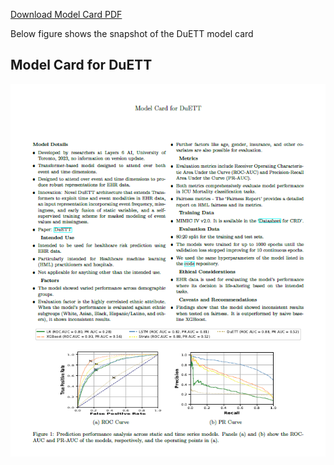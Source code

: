 
 [Download Model Card PDF](https://raw.githubusercontent.com/anand-adroid/Model-Card/main/Model_card.pdf)

 Below figure shows the snapshot of the DuETT model card

 ## Model Card for DuETT

![Model Card](https://raw.githubusercontent.com/anand-adroid/Model-Card/main/model%20card%20.png)


 


